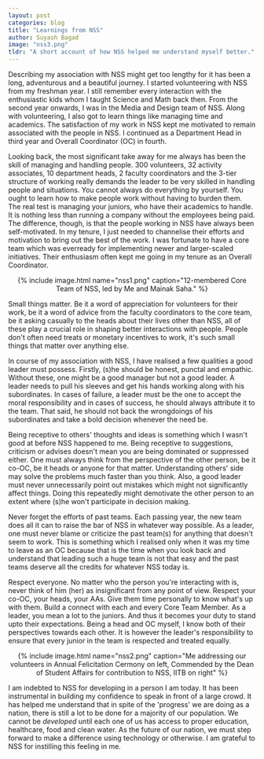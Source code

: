 ```yaml
---
layout: post
categories: blog
title: "Learnings from NSS"
author: Suyash Bagad
image: "nss3.png"
tldr: "A short account of how NSS helped me understand myself better."
---
```


Describing my association with NSS might get too lengthy for it has been a long, adventurous and a beautiful journey. I started volunteering with NSS from my freshman year. I still remember every interaction with the enthusiastic kids whom I taught Science and Math back then. From the second year onwards, I was in the Media and Design team of NSS. Along with volunteering, I also got to learn things like managing time and academics. The satisfaction of my work in NSS kept me motivated to remain associated with the people in NSS. I continued as a Department Head in third year and Overall Coordinator (OC) in fourth. 

Looking back, the most significant take away for me always has been the skill of managing and handling people. 300 volunteers, 32 activity associates, 10 department heads, 2 faculty coordinators and the 3-tier structure of working really demands the leader to be very skilled in handling people and situations. You cannot always do everything by yourself. You ought to learn how to make people work without having to burden them. The real test is managing your juniors, who have their academics to handle. It is nothing less than running a company without the employees being paid. The difference, though, is that the people working in NSS have always been self-motivated. In my tenure, I just needed to channelise their efforts and motivation to bring out the best of the work. I was fortunate to have a core team which was everready for implementing newer and larger-scaled initiatives. Their enthusiasm often kept me going in my tenure as an Overall Coordinator.

<center>
{% include image.html name="nss1.png" caption="12-membered Core Team of NSS, led by Me and Mainak Saha." %}
</center>

Small things matter. Be it a word of appreciation for volunteers for their work, be it a word of advice from the faculty coordinators to the core team, be it asking casually to the heads about their lives other than NSS, all of these play a crucial role in shaping better interactions with people. People don't often need treats or monetary incentives to work, it's such small things that matter over anything else. 

In course of my association with NSS, I have realised a few qualities a good leader must possess. Firstly, (s)he should be honest, punctal and empathic. Without these, one might be a good manager but not a good leader. A leader needs to pull his sleeves and get his hands working along with his subordinates. In cases of failure, a leader must be the one to accept the moral responsibility and in cases of success, he should always attribute it to the team. That said, he should not back the wrongdoings of his subordinates and take a bold decision whenever the need be.

Being receptive to others' thoughts and ideas is something which I wasn't good at before NSS happened to me. Being receptive to suggestions, criticism or advises doesn't mean you are being dominated or suppressed either. One must always think from the perspective of the other person, be it co-OC, be it heads or anyone for that matter. Understanding others' side may solve the problems much faster than you think. Also, a good leader must never unnecessarily point out mistakes which might not significantly affect things. Doing this repeatedly might demotivate the other person to an extent where (s)he won't participate in decision making. 

Never forget the efforts of past teams. Each passing year, the new team does all it can to raise the bar of NSS in whatever way possible. As a leader, one must never blame or criticize the past team(s) for anything that doesn't seem to work. This is something which I realised only when it was my time to leave as an OC because that is the time when you look back and understand that leading such a huge team is not that easy and the past teams deserve all the credits for whatever NSS today is.

Respect everyone. No matter who the person you're interacting with is, never think of him (her) as insignificant from any point of view. Respect your co-OC, your heads, your AAs. Give them time personally to know what's up with them. Build a connect with each and every Core Team Member. As a leader, you mean a lot to the juniors. And thus it becomes your duty to stand upto their expectations. Being a head and OC myself, I know both of their perspectives towards each other. It is however the leader's responsibility to ensure that every junior in the team is respected and treated equally.

<center>
{% include image.html name="nss2.png" caption="Me addressing our volunteers in Annual Felicitation Cermony on left, Commended by the Dean of Student Affairs for contribution to NSS, IITB on right" %}
</center>

I am indebted to NSS for developing in a person I am today. It has been instrumental in building my confidence to speak in front of a large crowd. It has helped me understand that in spite of the 'progress' we are doing as a nation, there is still a lot to be done for a majority of our population. We cannot be *developed* until each one of us has access to proper education, healthcare, food and clean water. As the future of our nation, we must step forward to make a difference using technology or otherwise. I am grateful to NSS for instilling this feeling in me.

